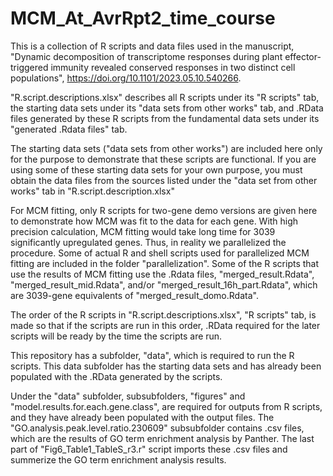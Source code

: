 # MCM_At_AvrRpt2_time_course
This is a collection of R scripts and data files used in the manuscript, "Dynamic decomposition of transcriptome responses during plant effector-triggered immunity revealed conserved responses in two distinct cell populations", https://doi.org/10.1101/2023.05.10.540266.

"R.script.descriptions.xlsx" describes all R scripts under its "R scripts" tab, the starting data sets under its "data sets from other works" tab, and .RData files generated by these R scripts from the fundamental data sets under its "generated .Rdata files" tab.

The starting data sets ("data sets from other works") are included here only for the purpose to demonstrate that these scripts are functional. If you are using some of these starting data sets for your own purpose, you must obtain the data files from the sources listed under the "data set from other works" tab in "R.script.description.xlsx"

For MCM fitting, only R scripts for two-gene demo versions are given here to demonstrate how MCM was fit to the data for each gene. With high precision calculation, MCM fitting would take long time for 3039 significantly upregulated genes. Thus, in reality we parallelized the procedure. Some of actual R and shell scripts used for parallelized MCM fitting are included in the folder "parallelization". Some of the R scripts that use the results of MCM fitting use the .Rdata files, "merged_result.Rdata", "merged_result_mid.Rdata", and/or "merged_result_16h_part.Rdata", which are 3039-gene equivalents of "merged_result_domo.Rdata".

The order of the R scripts in "R.script.descriptions.xlsx", "R scripts" tab, is made so that if the scripts are run in this order, .RData required for the later scripts will be ready by the time the scripts are run. 

This repository has a subfolder, "data", which is required to run the R scripts. This data subfolder has the starting data sets and has already been populated with the .RData generated by the scripts. 

Under the "data" subfolder, subsubfolders, "figures" and "model.results.for.each.gene.class", are required for outputs from R scripts, and they have already been populated with the output files. The "GO.analysis.peak.level.ratio.230609" subsubfolder contains .csv files, which are the results of GO term enrichment analysis by Panther. The last part of "Fig6_Table1_TableS_r3.r" script imports these .csv files and summerize the GO term enrichment analysis results.
